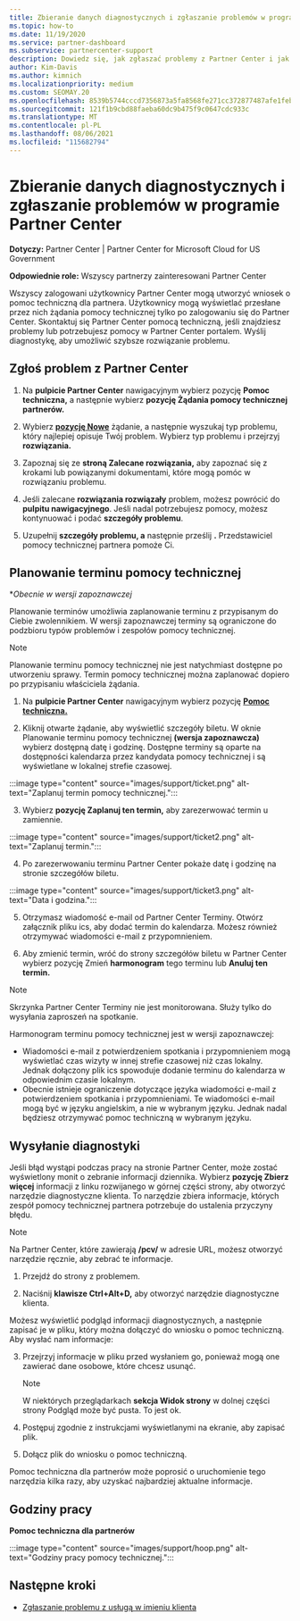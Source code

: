 ```yaml
---
title: Zbieranie danych diagnostycznych i zgłaszanie problemów w programie Partner Center
ms.topic: how-to
ms.date: 11/19/2020
ms.service: partner-dashboard
ms.subservice: partnercenter-support
description: Dowiedz się, jak zgłaszać problemy z Partner Center i jak zbierać informacje diagnostyczne dla zespołu pomocy technicznej partnera.
author: Kim-Davis
ms.author: kimnich
ms.localizationpriority: medium
ms.custom: SEOMAY.20
ms.openlocfilehash: 8539b5744cccd7356873a5fa8568fe271cc372877487afe1febe9290ed1e70ac
ms.sourcegitcommit: 121f1b9cbd88faeba60dc9b475f9c0647cdc933c
ms.translationtype: MT
ms.contentlocale: pl-PL
ms.lasthandoff: 08/06/2021
ms.locfileid: "115682794"
---
```

# <a name="collecting-diagnostics-and-reporting-problems-in-partner-center"></a>Zbieranie danych diagnostycznych i zgłaszanie problemów w programie Partner Center

**Dotyczy:** Partner Center | Partner Center for Microsoft Cloud for US Government

**Odpowiednie role:** Wszyscy partnerzy zainteresowani Partner Center

Wszyscy zalogowani użytkownicy Partner Center mogą utworzyć wniosek o pomoc techniczną dla partnera. Użytkownicy mogą wyświetlać przesłane przez nich żądania pomocy technicznej tylko po zalogowaniu się do Partner Center.
Skontaktuj się Partner Center pomocą techniczną, jeśli znajdziesz problemy lub potrzebujesz pomocy w Partner Center portalem. Wyślij diagnostykę, aby umożliwić szybsze rozwiązanie problemu. 

## <a name="report-a-problem-with-the-partner-center"></a>Zgłoś problem z Partner Center

1. Na **pulpicie Partner Center** nawigacyjnym wybierz pozycję **Pomoc techniczna,** a następnie wybierz **pozycję Żądania pomocy technicznej partnerów.**

2. Wybierz **[pozycję Nowe](https://partner.microsoft.com/dashboard/support/servicerequests/create)** żądanie, a następnie wyszukaj typ problemu, który najlepiej opisuje Twój problem. Wybierz typ problemu i przejrzyj **rozwiązania.**

3. Zapoznaj się ze **stroną Zalecane rozwiązania,** aby zapoznać się z krokami lub powiązanymi dokumentami, które mogą pomóc w rozwiązaniu problemu.

4. Jeśli zalecane **rozwiązania rozwiązały** problem, możesz powrócić do **pulpitu nawigacyjnego**. Jeśli nadal potrzebujesz pomocy, możesz kontynuować i podać **szczegóły problemu**.

5. Uzupełnij **szczegóły problemu, a** następnie prześlij **.** Przedstawiciel pomocy technicznej partnera pomoże Ci.

## <a name="schedule-a-support-appointment"></a>Planowanie terminu pomocy technicznej 

**Obecnie w wersji zapoznawczej*

Planowanie terminów umożliwia zaplanowanie terminu z przypisanym do Ciebie zwolennikiem.  W wersji zapoznawczej terminy są ograniczone do podzbioru typów problemów i zespołów pomocy technicznej.  

   > [!NOTE]
   > Planowanie terminu pomocy technicznej nie jest natychmiast dostępne po utworzeniu sprawy. Termin pomocy technicznej można zaplanować dopiero po przypisaniu właściciela żądania.   

1. Na **pulpicie Partner Center** nawigacyjnym wybierz pozycję **[Pomoc techniczna.](https://partner.microsoft.com/dashboard/support/servicerequests)** 

2. Kliknij otwarte żądanie, aby wyświetlić szczegóły biletu. W oknie Planowanie terminu pomocy technicznej **(wersja zapoznawcza)** wybierz dostępną datę i godzinę. Dostępne terminy są oparte na dostępności kalendarza przez kandydata pomocy technicznej i są wyświetlane w lokalnej strefie czasowej.

:::image type="content" source="images/support/ticket.png" alt-text="Zaplanuj termin pomocy technicznej.":::

3. Wybierz **pozycję Zaplanuj ten termin,** aby zarezerwować termin u zamiennie.

:::image type="content" source="images/support/ticket2.png" alt-text="Zaplanuj termin.":::

4. Po zarezerwowaniu terminu Partner Center pokaże datę i godzinę na stronie szczegółów biletu.

:::image type="content" source="images/support/ticket3.png" alt-text="Data i godzina.":::

5.  Otrzymasz wiadomość e-mail od Partner Center Terminy. Otwórz załącznik pliku ics, aby dodać termin do kalendarza. Możesz również otrzymywać wiadomości e-mail z przypomnieniem. 

6.  Aby zmienić termin, wróć do strony szczegółów biletu w Partner Center wybierz pozycję Zmień **harmonogram** tego terminu lub **Anuluj ten termin.** 

   > [!NOTE]
   > Skrzynka Partner Center Terminy nie jest monitorowana. Służy tylko do wysyłania zaproszeń na spotkanie.   
   
Harmonogram terminu pomocy technicznej jest w wersji zapoznawczej:
- Wiadomości e-mail z potwierdzeniem spotkania i przypomnieniem mogą wyświetlać czas wizyty w innej strefie czasowej niż czas lokalny.  Jednak dołączony plik ics spowoduje dodanie terminu do kalendarza w odpowiednim czasie lokalnym. 
- Obecnie istnieje ograniczenie dotyczące języka wiadomości e-mail z potwierdzeniem spotkania i przypomnieniami.  Te wiadomości e-mail mogą być w języku angielskim, a nie w wybranym języku.  Jednak nadal będziesz otrzymywać pomoc techniczną w wybranym języku.

## <a name="send-diagnostics"></a>Wysyłanie diagnostyki

Jeśli błąd wystąpi podczas pracy na stronie Partner Center, może zostać wyświetlony monit o zebranie informacji dziennika. Wybierz **pozycję Zbierz więcej** informacji z linku rozwijanego w górnej części strony, aby otworzyć narzędzie diagnostyczne klienta. To narzędzie zbiera informacje, których zespół pomocy technicznej partnera potrzebuje do ustalenia przyczyny błędu. 

>[!NOTE]
>Na Partner Center, które zawierają **/pcv/** w adresie URL, możesz otworzyć narzędzie ręcznie, aby zebrać te informacje.

1. Przejdź do strony z problemem.

2. Naciśnij **klawisze Ctrl+Alt+D,** aby otworzyć narzędzie diagnostyczne klienta.

Możesz wyświetlić podgląd informacji diagnostycznych, a następnie zapisać je w pliku, który można dołączyć do wniosku o pomoc techniczną. Aby wysłać nam informacje:

3. Przejrzyj informacje w pliku przed wysłaniem go, ponieważ mogą one zawierać dane osobowe, które chcesz usunąć.

   > [!NOTE]
    >W niektórych przeglądarkach **sekcja Widok strony** w dolnej części strony Podgląd może być pusta.  To jest ok.

4. Postępuj zgodnie z instrukcjami wyświetlanymi na ekranie, aby zapisać plik.

5. Dołącz plik do wniosku o pomoc techniczną.

Pomoc techniczna dla partnerów może poprosić o uruchomienie tego narzędzia kilka razy, aby uzyskać najbardziej aktualne informacje.

## <a name="hours-of-operation"></a>Godziny pracy

**Pomoc techniczna dla partnerów**

:::image type="content" source="images/support/hoop.png" alt-text="Godziny pracy pomocy technicznej.":::


## <a name="next-steps"></a>Następne kroki

- [Zgłaszanie problemu z usługą w imieniu klienta](report-problems-on-behalf-of-a-customer.md)
